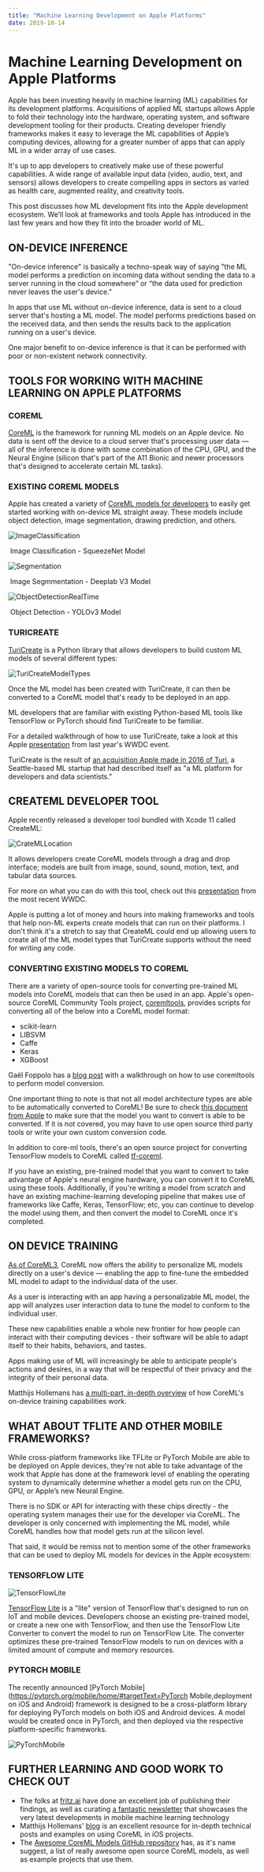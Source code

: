 ```yaml
---
title: "Machine Learning Development on Apple Platforms"
date: 2019-10-14
---
```


# Machine Learning Development on Apple Platforms

Apple has been investing heavily in machine learning (ML) capabilities for its development platforms. Acquisitions of applied ML startups allows Apple to fold their technology into the hardware, operating system, and software development tooling for their products. Creating developer friendly frameworks makes it easy to leverage the ML capabilities of Apple’s computing devices, allowing for a greater number of apps that can apply ML in a wider array of use cases.

It's up to app developers to creatively make use of these powerful capabilities. A wide range of available input data (video, audio, text, and sensors) allows developers to create compelling apps in sectors as varied as health care, augmented reality, and creativity tools.

This post discusses how ML development fits into the Apple development ecosystem. We’ll look at frameworks and tools Apple has introduced in the last few years and how they fit into the broader world of ML.

## ON-DEVICE INFERENCE

"On-device inference" is basically a techno-speak way of saying "the ML model performs a prediction on incoming data without sending the data to a server running in the cloud somewhere” or “the data used for prediction never leaves the user's device."

In apps that use ML without on-device inference, data is sent to a cloud server that's hosting a ML model. The model performs predictions based on the received data, and then sends the results back to the application running on a user's device.

One major benefit to on-device inference is that it can be performed with poor or non-existent network connectivity.

## TOOLS FOR WORKING WITH MACHINE LEARNING ON APPLE PLATFORMS

### COREML

[CoreML](https://developer.apple.com/documentation/coreml) is the framework for running ML models on an Apple device. No data is sent off the device to a cloud server that's processing user data — all of the inference is done with some combination of the CPU, GPU, and the Neural Engine (silicon that's part of the A11 Bionic and newer processors that's designed to accelerate certain ML tasks).

### EXISTING COREML MODELS

Apple has created a variety of [CoreML models for developers](https://developer.apple.com/machine-learning/models/) to easily get started working with on-device ML straight away. These models include object detection, image segmentation, drawing prediction, and others.

![ImageClassification](/blog_assets/2019/ImageClassification.jpg)



​						Image Classification - SqueezeNet Model

![Segmentation](/blog_assets/2019/Segmentation.jpg)



​						Image Segmmentation - Deeplab V3 Model

![ObjectDetectionRealTime](s/blog_assets/2019/ObjectDetectionRealTime.jpg)

​							Object Detection - YOLOv3 Model



### TURICREATE

[TuriCreate](https://github.com/apple/turicreate) is a Python library that allows developers to build custom ML models of several different types:



![TuriCreateModelTypes](/blog_assets/2019/TuriCreateModelTypes.jpg)	



Once the ML model has been created with TuriCreate, it can then be converted to a CoreML model that's ready to be deployed in an app.

ML developers that are familiar with existing Python-based ML tools like TensorFlow or PyTorch should find TuriCreate to be familiar.

For a detailed walkthrough of how to use TuriCreate, take a look at this Apple [presentation](https://developer.apple.com/videos/play/wwdc2018/712) from last year's WWDC event.

TuriCreate is the result of [an acquisition Apple made in 2016 of Turi](https://techcrunch.com/2016/08/05/apple-acquires-turi-a-machine-learning-company/), a Seattle-based ML startup that had described itself as "a ML platform for developers and data scientists."



## **CREATEML DEVELOPER TOOL**

Apple recently released a developer tool bundled with Xcode 11 called CreateML:

![CrateMLLocation](/blog_assets/2019/CrateMLLocation.jpg)

It allows developers create CoreML models through a drag and drop interface; models are built from image, sound, sound, motion, text, and tabular data sources.

For more on what you can do with this tool, check out this [presentation](https://www.notion.so/narner/Machine-Learning-Development-on-Apple-Platforms-a690f86d419242c5a3964a405a19fac4) from the most recent WWDC.

Apple is putting a lot of money and hours into making frameworks and tools that help non-ML experts create models that can run on their platforms. I don't think it's a stretch to say that CreateML could end up allowing users to create all of the ML model types that TuriCreate supports without the need for writing any code.

### CONVERTING EXISTING MODELS TO COREML

There are a variety of open-source tools for converting pre-trained ML models into CoreML models that can then be used in an app. Apple's open-source CoreML Community Tools project, [coremltools](https://github.com/apple/coremltools), provides scripts for converting all of the below into a CoreML model format:

- scikit-learn
- LIBSVM
- Caffe
- Keras
- XGBoost

Gaël Foppolo has a [blog post](https://blog.gaelfoppolo.com/introduction-to-core-ml-conversion-tool-d1466bf10018) with a walkthrough on how to use coremltools to perform model conversion.

One important thing to note is that not all model architecture types are able to be automatically converted to CoreML! Be sure to check [this document from Apple](https://developer.apple.com/documentation/coreml/converting_trained_models_to_core_ml) to make sure that the model you want to convert is able to be converted. If it is not covered, you may have to use open source third party tools or write your own custom conversion code.

In addition to core-ml tools, there's an open source project for converting TensorFlow models to CoreML called [tf-coreml](https://github.com/tf-coreml/tf-coreml).

If you have an existing, pre-trained model that you want to convert to take advantage of Apple's neural engine hardware, you can convert it to CoreML using these tools. Additionally, if you're writing a model from scratch and have an existing machine-learning developing pipeline that makes use of frameworks like Caffe, Keras, TensorFlow; etc, you can continue to develop the model using them, and then convert the model to CoreML once it's completed.



## ON DEVICE TRAINING

[As of CoreML3](https://heartbeat.fritz.ai/whats-new-in-core-ml-3-d108d352e50a), CoreML now offers the ability to personalize ML models directly on a user's device — enabling the app to fine-tune the embedded ML model to adapt to the individual data of the user.

As a user is interacting with an app having a personalizable ML model, the app will analyzes user interaction data to tune the model to conform to the individual user.

These new capabilities enable a whole new frontier for how people can interact with their computing devices - their software will be able to adapt itself to their habits, behaviors, and tastes.

Apps making use of ML will increasingly be able to anticipate people's actions and desires, in a way that will be respectful of their privacy and the integrity of their personal data.

Matthijs Hollemans has [a multi-part, in-depth overview](https://machinethink.net/blog/coreml-training-part1/) of how CoreML's on-device training capabilities work.

## WHAT ABOUT TFLITE AND OTHER MOBILE FRAMEWORKS?

While cross-platform frameworks like TFLite or PyTorch Mobile are able to be deployed on Apple devices, they're not able to take advantage of the work that Apple has done at the framework level of enabling the operating system to dynamically determine whether a model gets run on the CPU, GPU, or Apple’s new Neural Engine.

There is no SDK or API for interacting with these chips directly - the operating system manages their use for the developer via CoreML. The developer is only concerned with implementing the ML model, while CoreML handles how that model gets run at the silicon level.

That said, it would be remiss not to mention some of the other frameworks that can be used to deploy ML models for devices in the Apple ecosystem:

### TENSORFLOW LITE

![TensorFlowLite](/blog_assets/2019/TensorFlowLite.jpg)

[TensorFlow Lite](https://www.tensorflow.org/lite) is a "lite" version of TensorFlow that's designed to run on IoT and mobile devices. Developers choose an existing pre-trained model, or create a new one with TensorFlow, and then use the TensorFlow Lite Converter to convert the model to run on TensorFlow Lite. The converter optimizes these pre-trained TensorFlow models to run on devices with a limited amount of compute and memory resources.

### PYTORCH MOBILE

The recently announced [PyTorch Mobile](https://pytorch.org/mobile/home/#targetText=PyTorch Mobile,deployment on iOS and Android) framework is designed to be a cross-platform library for deploying PyTorch models on both iOS and Android devices. A model would be created once in PyTorch, and then deployed via the respective platform-specific frameworks.

![PyTorchMobile](/blog_assets/2019/PyTorchMobile.jpg)

## FURTHER LEARNING AND GOOD WORK TO CHECK OUT

- The folks at [fritz.ai](http://fritz.ai/) have done an excellent job of publishing their findings, as well as curating [a fantastic newsletter](https://www.fritz.ai/newsletter.html) that showcases the very latest developments in mobile machine learning technology
- Matthijs Hollemans' [blog](https://machinethink.net/blog/) is an excellent resource for in-depth technical posts and examples on using CoreML in iOS projects.
- The [Awesome CoreML Models GitHub repository](https://github.com/likedan/Awesome-CoreML-Models) has, as it's name suggest, a list of really awesome open source CoreML models, as well as example projects that use them.
